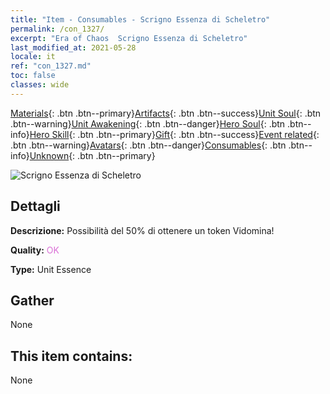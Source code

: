 ```yaml
---
title: "Item - Consumables - Scrigno Essenza di Scheletro"
permalink: /con_1327/
excerpt: "Era of Chaos  Scrigno Essenza di Scheletro"
last_modified_at: 2021-05-28
locale: it
ref: "con_1327.md"
toc: false
classes: wide
---
```

 [Materials](/ItemsIT/){: .btn .btn--primary}[Artifacts](/ItemsIT/Artifacts/){: .btn .btn--success}[Unit Soul](/ItemsIT/UnitSoul/){: .btn .btn--warning}[Unit Awakening](/ItemsIT/UnitAwakening/){: .btn .btn--danger}[Hero Soul](/ItemsIT/HeroSoul/){: .btn .btn--info}[Hero Skill](/ItemsIT/HeroSkill/){: .btn .btn--primary}[Gift](/ItemsIT/Gift/){: .btn .btn--success}[Event related](/ItemsIT/Events/){: .btn .btn--warning}[Avatars](/ItemsIT/Avatars/){: .btn .btn--danger}[Consumables](/ItemsIT/Consumables/){: .btn .btn--info}[Unknown](/ItemsIT/Unknown/){: .btn .btn--primary}

 ![Scrigno Essenza di Scheletro](/images/t/i_906004.png)

## Dettagli
 **Descrizione:** Possibilità del 50% di ottenere un token Vidomina!

 **Quality:** <span style="color: #DA70D6">OK</span>

 **Type:** Unit Essence

## Gather

  None

## This item contains:

  None

